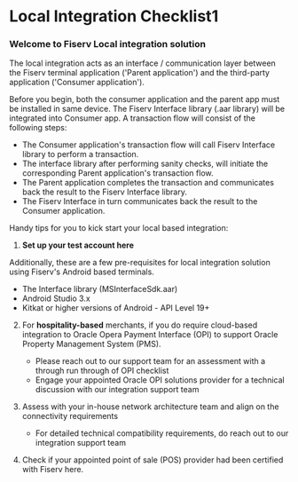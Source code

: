# Local Integration Checklist1

### Welcome to Fiserv Local integration solution

The local integration acts as an interface / communication layer between the Fiserv terminal application ('Parent application') and the third-party application ('Consumer application').<BR/> 

Before you begin, both the consumer application and the parent app must be installed in same device. The Fiserv Interface library (.aar library) will be integrated into Consumer app. A transaction flow will consist of the following steps:<BR/>

 - The Consumer application's transaction flow will call Fiserv Interface library to perform a transaction.
 - The interface library after performing sanity checks, will initiate the corresponding Parent application's transaction flow.
 - The Parent application completes the transaction and communicates back the result to the Fiserv Interface library.
 - The Fiserv Interface in turn communicates back the result to the Consumer application.

Handy tips for you to kick start your local based integration:

1) <B>Set up your test account here</B>

 Additionally, these are a few pre-requisites for local integration solution using Fiserv's Android based terminals.

 - The Interface library (MSInterfaceSdk.aar)
 - Android Studio 3.x
 - Kitkat or higher versions of Android - API Level 19+

2) For <B>hospitality-based</B> merchants, if you do require cloud-based integration to Oracle Opera Payment Interface (OPI) to 
   support Oracle Property Management System (PMS).

    - Please reach out to our support team for an assessment with a through run through of OPI checklist
    - Engage your appointed Oracle OPI solutions provider for a technical discussion with our integration support team

3) Assess with your in-house network architecture team and align on the connectivity requirements

    - For detailed technical compatibility requirements, do reach out to our integration support team

4) Check if your appointed point of sale (POS) provider had been certified with Fiserv here.




 











